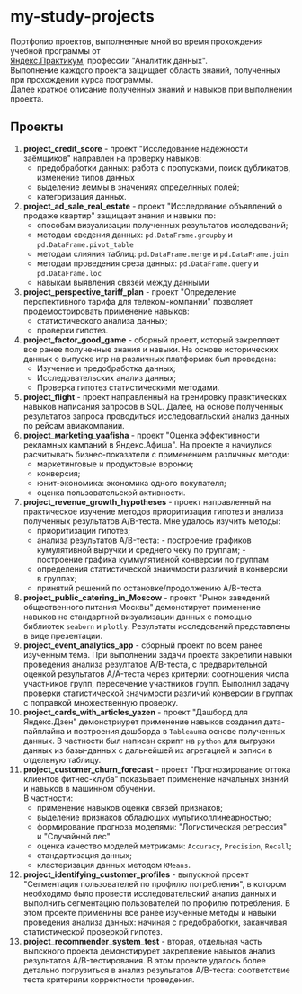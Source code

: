 # my-study-projects
Портфолио проектов, выполненные мной во время прохождения учебной программы от  
[Яндекс.Практикум](https://practicum.yandex.ru/), профессии "Аналитик данных".  
Выполнение каждого проекта защищает область знаний, полученных при прохождении курса программы.  
Далее краткое описание полученных знаний и навыков при выполнении проекта.

## Проекты

1. **project_credit_score** - проект "Исследование надёжности заёмщиков" направлен на проверку навыков:
    - предобработки данных: работа с пропусками, поиск дубликатов, изменение типов данных
    - выделение леммы в значениях определнных полей;
    - категоризация данных.
2. **project_ad_sale_real_estate** - проект "Исследование объявлений о продаже квартир" защищает знания и навыки по:
    - способам визуализации полученных результатов исследований;
    - методам сведения данных: `pd.DataFrame.groupby` и `pd.DataFrame.pivot_table`
    - методам слияния таблиц: `pd.DataFrame.merge` и `pd.DataFrame.join`
    - методам проведения среза данных: `pd.DataFrame.query` и `pd.DataFrame.loc`
    - навыкам выявления связей между данными
3. **project_perspective_tariff_plan** - проект "Определение перспективного тарифа для телеком-компании" позволяет продемострировать применение навыков:
    - статистического анализа данных;
    - проверки гипотез.
4. **project_factor_good_game** - сборный проект, который закрепляет все ранее полученные знания и навыки. На основе исторических данных о выпуске игр на различных платформах был проведена:
    - Изучение и предобработка данных;
    - Исследовательских анализ данных;
    - Проверка гипотез статистическими методами.
 5. **project_flight** - проект направленный на тренировку правктических навыков написания запросов в SQL. Далее, на основе полученных результатов запроса проводиться исследоватльский анализ данных по рейсам авиакомпании.
 6. **project_мarketing_yaafisha** - проект "Оценка эффективности рекламных кампаний в Яндекс.Афиша". На проекте я начиулися расчитывать бизнес-показатели с применением различных методи:
    - маркетинговые и продуктовые воронки;
    - конверсия;
    - юнит-экономика: экономика одного покупателя;
    - оценка пользовательской активности.
7. **project_revenue_growth_hypotheses** - проект направленный на практическое изучение методов приоритизации гипотез и анализа полученных результатов A/B-теста. Мне удалось изучить методы:
    - приоритизации гипотез;
    - анализа результатов A/B-теста:
            - построение графиков кумулятивной выручки и среднего чеку по группам;
            - построение графика куммулятивной конверсии по группам
    - определения статистической знаичмости различий в конверсии в группах;
    - принятий решений по остановке/продолжению A/B-теста.
8. **project_public_catering_in_Moscow** - проект "Рынок заведений общественного питания Москвы" демонстирует применение навыков не стандартной визуализации данных с помощью библиотек `seaborn` и `plotly`. Результаты исследований представлены в виде презентации.
9. **project_event_analytics_app** - сборный проект по всем ранее изученным тема. При выполнении задачи проекта закрепили навыки проведения анализа резултатов A/B-теста, с предварительной оценкой результатов A/A-теста через критерии: соотношения числа участников групп, пересечение участников групп. Выполнил задачу проверки статистической значимости различий конверсии в группах с поправкой множественную проверку.
10. **project_cards_with_articles_yazen** - проект "Дашборд для Яндекс.Дзен" демонстриурет применение навыков создания дата-пайплайна и построения дашборда в `Tableau`на основе полученных данных. В частности был написан скрипт на `python` для выгрузки данных из базы-данных с дальнейшей их агрегацией и записи в отдельную таблицу. 
11. **project_customer_churn_forecast** - проект "Прогнозирование оттока клиентов фитнес-клуба" показывает применение начальных знаний и навыков в машинном обучении.  
 В частности:
    - применение навыков оценки связей признаков;
    - выделение признаков обладющих мультиколлинеарностью;
    - формирование прогноза моделями: "Логистическая регрессия" и "Случайный лес"
    - оценка качество моделей метриками: `Accuracy`, `Precision`, `Recall`;
    - стандартизация данных;
    - кластеризация данных методом `KMeans`.
12. **project_identifying_customer_profiles** - выпускной проект "Сегментация пользователей по профилю потребления", в котором необходимо было провести исследовательский анализ данных и выполнить сегментацию пользователей по профилю потребления. В этом проекте применины все ранее изученные методы и навыки проведения анализа данных: начиная с предобработки, заканчивая статистической проверкой гипотез.
13. **project_recommender_system_test**  - вторая, отдельная часть выпскного проекта демонстирурет закрепление навыков анализ результатов A/B-тестирования. В этом проекте удалось более детально погрузиться в анализ результатов A/B-теста: соответствие теста критериям корректности проведения. 


